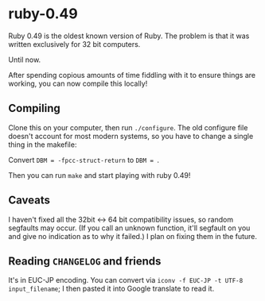 # ruby-0.49

Ruby 0.49 is the oldest known version of Ruby. The problem is that it was written exclusively for 32 bit computers.

Until now.

After spending copious amounts of time fiddling with it to ensure things are working, you can now compile this locally!

## Compiling
Clone this on your computer, then run `./configure`. The old configure file doesn't account for most modern systems, so you have to change a single thing in the makefile:

Convert `DBM = -fpcc-struct-return` to `DBM = `. 

Then you can run `make` and start playing with ruby 0.49!

## Caveats
I haven't fixed all the 32bit <-> 64 bit compatibility issues, so random segfaults may occur. (If you call an unknown function, it'll segfault on you and give no indication as to why it failed.) I plan on fixing them in the future.

## Reading `CHANGELOG` and friends
It's in EUC-JP encoding. You can convert via `iconv -f EUC-JP -t UTF-8 input_filename`; I then pasted it into Google translate to read it.
